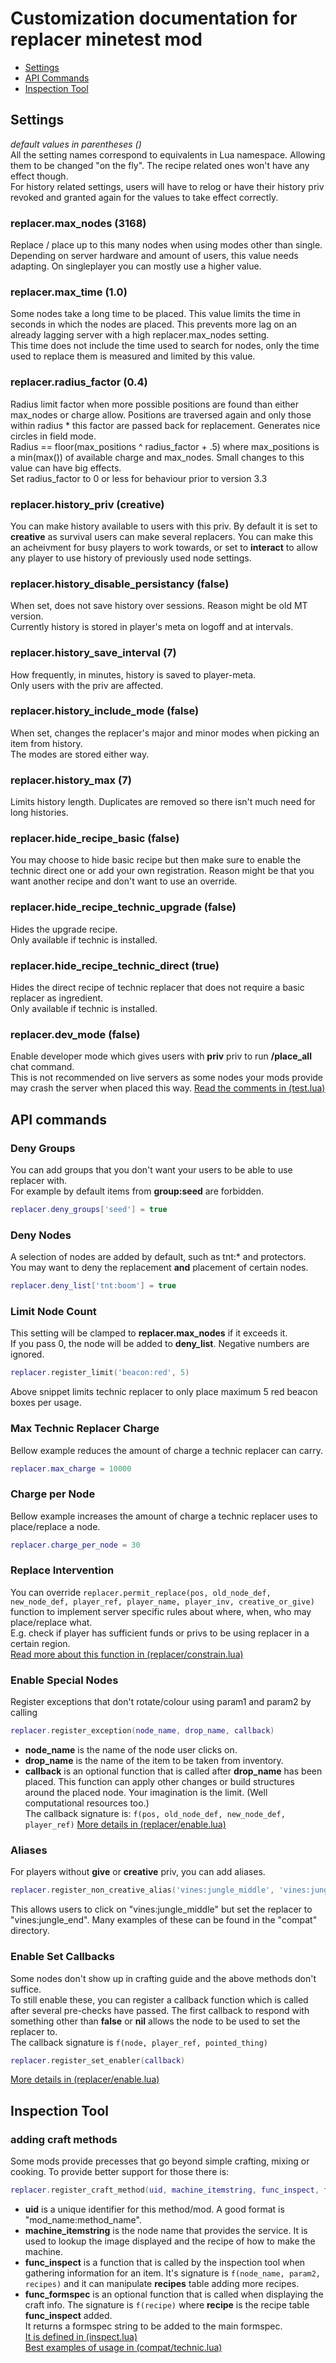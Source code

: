 Customization documentation for replacer minetest mod
=====================================================

- [Settings](#settings)
- [API Commands](#api-commands)
- [Inspection Tool](#inspection-tool)

## Settings

_default values in parentheses ()_<br>
All the setting names correspond to equivalents in Lua namespace. Allowing them to be
changed "on the fly". The recipe related ones won't have any effect though.<br>
For history related settings, users will have to relog or have their history priv
revoked and granted again for the values to take effect correctly.

### replacer.max_nodes (3168)
Replace / place up to this many nodes when using modes other than single.<br>
Depending on server hardware and amount of users, this value needs adapting.
On singleplayer you can mostly use a higher value.

### replacer.max_time (1.0)
Some nodes take a long time to be placed. This value limits the time in seconds
in which the nodes are placed. This prevents more lag on an already lagging server
with a high replacer.max_nodes setting.<br>
This time does not include the time used to search for nodes, only the time used
to replace them is measured and limited by this value.

### replacer.radius_factor (0.4)
Radius limit factor when more possible positions are found than either max_nodes or charge
allow. Positions are traversed again and only those within radius * this factor are
passed back for replacement. Generates nice circles in field mode.<br>
Radius == floor(max_positions ^ radius_factor + .5) where max_positions is a min(max())
of available charge and max_nodes. Small changes to this value can have big effects.<br>
Set radius_factor to 0 or less for behaviour prior to version 3.3

### replacer.history_priv (creative)
You can make history available to users with this priv. By default it is set to **creative**
as survival users can make several replacers. You can make this an acheivment for busy players
to work towards, or set to **interact** to allow any player to use history of previously
used node settings.

### replacer.history_disable_persistancy (false)
When set, does not save history over sessions. Reason might be old MT version.<br>
Currently history is stored in player's meta on logoff and at intervals.

### replacer.history_save_interval (7)
How frequently, in minutes, history is saved to player-meta.<br>
Only users with the priv are affected.

### replacer.history_include_mode (false)
When set, changes the replacer's major and minor modes when picking an item from history.<br>
The modes are stored either way.

### replacer.history_max (7)
Limits history length. Duplicates are removed so there isn't much need for long histories.

### replacer.hide_recipe_basic (false)
You may choose to hide basic recipe but then make sure to enable the technic direct one
or add your own registration. Reason might be that you want another recipe and don't
want to use an override.

### replacer.hide_recipe_technic_upgrade (false)
Hides the upgrade recipe.<br>
Only available if technic is installed.

### replacer.hide_recipe_technic_direct (true)
Hides the direct recipe of technic replacer that does not require a basic replacer as
ingredient.<br>
Only available if technic is installed.

### replacer.dev_mode (false)
Enable developer mode which gives users with **priv** priv to run **/place_all** chat command.<br>
This is not recommended on live servers as some nodes your mods provide may crash the server
when placed this way. [Read the comments in (test.lua)](test.lua)

## API commands

### Deny Groups
You can add groups that you don't want your users to be able to use replacer with.<br>
For example by default items from **group:seed** are forbidden.
```lua
replacer.deny_groups['seed'] = true
```

### Deny Nodes
A selection of nodes are added by default, such as tnt:* and protectors.<br>
You may want to deny the replacement **and** placement of certain nodes.
```lua
replacer.deny_list['tnt:boom'] = true
```

### Limit Node Count
This setting will be clamped to **replacer.max_nodes** if it exceeds it.<br>
If you pass 0, the node will be added to **deny_list**. Negative numbers are ignored.
```lua
replacer.register_limit('beacon:red', 5)
```
Above snippet limits technic replacer to only place maximum 5 red beacon boxes per usage.

### Max Technic Replacer Charge
Bellow example reduces the amount of charge a technic replacer can carry.
```lua
replacer.max_charge = 10000
```

### Charge per Node
Bellow example increases the amount of charge a technic replacer uses to place/replace a node.
```lua
replacer.charge_per_node = 30
```

### Replace Intervention
You can override ```replacer.permit_replace(pos, old_node_def, new_node_def, player_ref, player_name, player_inv, creative_or_give)```
function to implement server specific rules about where, when, who may place/replace what.<br>
E.g. check if player has sufficient funds or privs to be using replacer in a certain region.<br>
[Read more about this function in (replacer/constrain.lua)](replacer/constrain.lua)

### Enable Special Nodes
Register exceptions that don't rotate/colour using param1 and param2 by calling
```lua
replacer.register_exception(node_name, drop_name, callback)
```
* **node_name** is the name of the node user clicks on.
* **drop_name** is the name of the item to be taken from inventory.
* **callback** is an optional function that is called after **drop_name** has been placed.
This function can apply other changes or build structures around the placed node. Your
imagination is the limit. (Well computational resources too.)<br>
The callback signature is: ```f(pos, old_node_def, new_node_def, player_ref)```
[More details in (replacer/enable.lua)](replacer/enable.lua)

### Aliases
For players without **give** or **creative** priv, you can add aliases.
```lua
replacer.register_non_creative_alias('vines:jungle_middle', 'vines:jungle_end')
```
This allows users to click on "vines:jungle_middle" but set the replacer to "vines:jungle_end".
Many examples of these can be found in the "compat" directory.

### Enable Set Callbacks
Some nodes don't show up in crafting guide and the above methods don't suffice.<br>
To still enable these, you can register a callback function which is called
after several pre-checks have passed. The first callback to respond with something
other than **false** or **nil** allows the node to be used to set the replacer to.<br>
The callback signature is ```f(node, player_ref, pointed_thing)```
```lua
replacer.register_set_enabler(callback)
```
[More details in (replacer/enable.lua)](replacer/enable.lua)

## Inspection Tool

### adding craft methods
Some mods provide precesses that go beyond simple crafting, mixing or cooking. To provide
better support for those there is:
```lua
replacer.register_craft_method(uid, machine_itemstring, func_inspect, func_formspec)
```
* **uid** is a unique identifier for this method/mod. A good format is "mod_name:method_name".
* **machine_itemstring** is the node name that provides the service. It is used to lookup
the image displayed and the recipe of how to make the machine.
* **func_inspect** is a function that is called by the inspection tool when gathering
information for an item. It's signature is ```f(node_name, param2, recipes)``` and it
can manipulate **recipes** table adding more recipes.
* **func_formspec** is an optional function that is called when displaying the craft info.
The signature is ```f(recipe)``` where **recipe** is the recipe table **func_inspect** added.<br>
It returns a formspec string to be added to the main formspec.<br>
[It is defined in (inspect.lua)](inspect.lua)<br>
[Best examples of usage in (compat/technic.lua)](compat/technic.lua)

